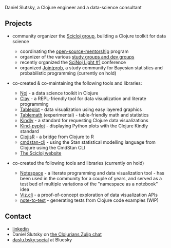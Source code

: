 Daniel Slutsky, a Clojure engineer and a data-science consultant

## Projects
* community organizer the [Scicloj group](https://scicloj.github.io/), building a Clojure toolkit for data science
  * coordinating the [open-source-mentorship](https://scicloj.github.io/docs/community/groups/open-source-mentoring/) program
  * organizer of the various [study groups and dev groups](https://scicloj.github.io/docs/community/groups/)
  * recently organized the [SciNoj Light #1](https://scicloj.github.io/scinoj-light-1/) conference 
  * organized [Jointprob](https://scicloj.github.io/docs/community/groups/jointprob/), a study community for Bayesian statistics and probabilistic programming (currently on hold)

* co-created & co-maintaining the following tools and libraries:
  * [Noj](https://scicloj.github.io/noj) - a data science toolkit in Clojure
  * [Clay](https://scicloj.github.io/clay/) - a REPL-friendly tool for data visualization and literate programming
  * [Tableplot](https://scicloj.github.io/tableplot) - data visualization using easy layered graphics
  * [Tablemath](https://scicloj.github.io/tablemath) (experimental) - table-friendly math and statistics
  * [Kindly](https://scicloj.github.io/kindly-noted/) - a standard for requesting Clojure data visualizations
  * [Kind-pyplot](https://scicloj.github.io/kind-pyplot/) - displaying Python plots with the Clojure Kindly standard
  * [ClojisR](https://scicloj.github.io/clojisr) - a bridge from Clojure to R
  * [cmdstan-clj](https://scicloj.github.io/cmdstan-clj) - using the Stan statistical modelling language from Clojure using the CmdStan CLI
  * [The Scicloj website](https://scicloj.github.io)

* co-created the following tools and libraries (currently on hold)
  * [Notespace](https://github.com/scicloj/notespace) - a literate programming and data visualization tool - has been used in the community for a couple of years, and served as a test bed of multiple variations of the "namespace as a notebook" idea
  * [Viz.clj](https://scicloj.github.io/viz.clj/) - a proof-of-concept exploration of data visualization APIs
  * [note-to-test](https://github.com/scicloj/note-to-test) - generating tests from Clojure code examples (WIP)

## Contact
* [linkedin](https://www.linkedin.com/in/daniel-slutsky-42122b4/)
* Daniel Slutsky on [the Clojurians Zulip chat](https://scicloj.github.io/docs/community/chat/) 
* [daslu.bsky.social](https://bsky.app/profile/daslu.bsky.social) at Bluesky
